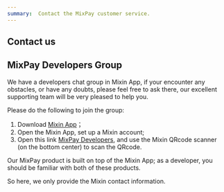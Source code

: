 ```yaml
---
summary:  Contact the MixPay customer service.
---
```


## Contact us



## MixPay Developers Group 



We have a developers chat group in Mixin App, if your encounter any obstacles, or have any doubts, please feel free to ask there, our excellent supporting team will be very pleased to help you.



Please do the following to join the group: 



  1. Download [Mixin App](https://mixin.one/messenger)；
  2. Open the Mixin App, set up a Mixin account;
  3. Open this link [MixPay Developers](https://mixin.one/codes/3d713386-e987-4d94-8764-b43e77a8d429), and use the Mixin QRcode scanner (on the bottom center) to scan the QRcode.



Our MixPay product is built on top of the Mixin App; as a developer, you should be familiar with both of these products.

So here, we only provide the Mixin contact information.


